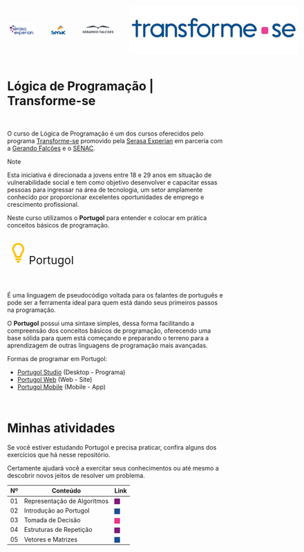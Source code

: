 
<div style="display: flex; gap: 2rem; align-items: center;">
    <img src="./Images/serasaexperian-logo.png" alt="" width="13%" align="center"/>
    <img src="./Images/senac-logo.png" alt="" width="8%" align="center"/>
    <img src="./Images/gerandofalcoes-logo.png" alt="" width="16%" align="center"/>
    <img src="./Images/transformese-logo.png" alt="" width="500" align="center"/>
</div>


<br>
<h1>Lógica de Programação | Transforme-se</h1>
<br>

O curso de Lógica de Programação é um dos cursos oferecidos pelo programa [Transforme-se](https://www.serasaexperian.com.br/transforme-se/) promovido pela [Serasa Experian](https://www.serasaexperian.com.br) em parceria com a [Gerando Falcões](https://gerandofalcoes.com) e o [SENAC](https://www.senac.br).


> [!NOTE]
Esta iniciativa é direcionada a jovens entre 18 e 29 anos em situação de vulnerabilidade social e tem como objetivo desenvolver e capacitar essas pessoas para ingressar na área de tecnologia, um setor amplamente conhecido por proporcionar excelentes oportunidades de emprego e crescimento profissional. 

Neste curso utilizamos o **Portugol** para entender e colocar em prática conceitos básicos de programação. 

<br>


<div style="display: flex;">
    <img src="./Images/simbolo-portugol.png" alt="" width="50" height="50" align="center"/><p style="font-size: 26px;">Portugol</p>
</div>

<br>

 
É uma linguagem de pseudocódigo voltada para os falantes de português e pode ser a ferramenta ideal para quem está dando seus primeiros passos na programação. 

O **Portugol** possui uma sintaxe simples, dessa forma facilitando a compreensão dos conceitos básicos de programação, oferecendo uma base sólida para quem está começando e preparando o terreno para a aprendizagem de outras linguagens de programação mais avançadas.


Formas de programar em Portugol:
- [Portugol Studio](https://univali-lite.github.io/Portugol-Studio/) (Desktop - Programa)
- [Portugol Web](https://portugol.dev) (Web - Site)
- [Portugol Mobile](https://play.google.com/store/apps/details?id=br.erickweil.portugolweb&hl=pt_BR) (Mobile - App)

<br>

# Minhas atividades
Se você estiver estudando Portugol e precisa praticar, confira alguns dos exercícios que há nesse repositório. 

Certamente ajudará você a exercitar seus conhecimentos ou até mesmo a descobrir novos jeitos de resolver um problema. 

| Nº |  Conteúdo  | Link
|  --   |  --         | -- |
| 01    |  Representação de Algoritmos | [<img src="./Images/quadrado1.png" alt="" align="center"/>](./Activities/1-Representacao_de_Algoritmos) |
| 02    |  Introdução ao Portugol | [<img src="./Images/quadrado2.png" alt="" align="center"/>](./Activities/2-Introducao_ao_Portugol) |
| 03    |  Tomada de Decisão | [<img src="./Images/quadrado3.png" alt=""  align="center"/>](./Activities/3-Tomada_de_Decisao) |
| 04    |  Estruturas de Repetição  | [<img src="./Images/quadrado1.png" alt="" align="center"/>](./Activities/4-Estruturas_de_Repeticao) |
| 05    |  Vetores e Matrizes | [<img src="./Images/quadrado2.png" alt=""  align="center"/>](./Activities/5-Vetores_e_Matrizes) |















